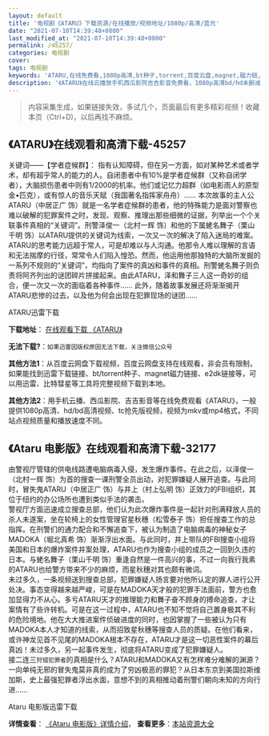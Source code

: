 ```yaml
---
layout: default
title: '电视剧《ATARU》下载资源/在线播放/视频地址/1080p/高清/蓝光'
date: "2021-07-10T14:39:48+0800"
last_modified_at: "2021-07-10T14:39:48+0800"
permalink: /45257/
categories: 电视剧
cover:
tags: 电视剧
keywords: 'ATARU,在线免费看,1080p高清,bt种子,torrent,百度云盘,magnet,磁力链,迅雷下载资源'
description: '《ATARU》在线云播放手机西瓜影院吉吉影音免费看，1080p高清bd/hd未删减完整版和tc抢先枪版，mkv/mp4格式，附带bt/torrent种子、magnet/磁力链、百度云盘、网盘资源迅雷下载链接'
---
```


>内容采集生成，如果链接失效，多试几个，页面最后有更多精彩视频！收藏本页（Ctrl+D)，以后再找不麻烦。


## 《ATARU》在线观看和高清下载-45257

关键词&mdash;—【学者症候群】： 指有认知障碍，但在另一方面，如对某种艺术或者学术，却有超乎常人的能力的人。自闭患者中有10%是学者症候群（又称自闭学者），大脑损伤患者中则有1/2000的机率。他们或记忆力超群（如电影雨人的原型金&bull;匹克），或有惊人的音乐天赋（我国著名指挥家舟舟）…… 本次故事的主人公ATARU（中居正广 饰）就是一名学者症候群的患者，他的特殊能力是面对警察也难以破解的犯罪案件之时，发现、观察、推理出那些细微的证据，列举出一个个关联事件真相的&ldquo;关键词&rdquo;。刑警泽俊一（北村一辉 饰）和他的下属蛯名舞子（栗山千明 饰）以ATARU提供的关键词为线索，一次又一次的解决了陷入迷局的难案。 ATARU的思考能力远超于常人，可是却难以与人沟通。他那令人难以理解的言语和无法揣摩的行径，常常令人们陷入惶恐。然而，他运用他那独特的大脑所发掘的一系列不规则的“关键词&rdquo;，均指向了案件的真凶和事件的真相。刑警蛯名舞子则负责将阿齐列出的谜团碎片拼接起来。由此ATARU，泽和舞子三人这一奇妙的组合，便一次又一次的面临着各种事件…… 此外，随着故事发展还将渐渐揭开ATARU悲惨的过去，以及他为何会出现在犯罪现场的谜团……


ATARU迅雷下载

**下载地址**： [在线观看下载 《ATARU》](https://www.993dy.com//vod-detail-id-6843.html) 


**无法下载?**：`如果迅雷因版权原因无法下载，关注微信公众号 `

**其他方法1**：从百度云网盘下载视频，百度云网盘支持在线观看，非会员有限制，如果能找到迅雷下载链接、bt/torrent种子、magnet磁力链接、e2dk链接等，可以用迅雷、比特彗星等工具将完整视频下载到本地。

**其他方法2**：用手机云播、西瓜影院、吉吉影音等在线免费观看《ATARU》，一般提供1080p高清、hd/bd高清视频、tc抢先版视频，视频为mkv或mp4格式，不同站点视频质量和播放速度不同。


## 《Ataru 电影版》在线观看和高清下载-32177

由警视厅管辖的供电线路遭电脑病毒入侵，发生爆炸事件。在此之后，以泽俊一（北村一辉 饰）为首的搜查一课刑警全员出动，对犯罪嫌疑人展开追查。与此同时，冒失鬼ATARU（中居正广 饰）与井上（村上弘明 饰）正效力的FBI组织，其位于纽约的办公场所也遭到类似手法的袭击。<br />警视厅方面迅速成立搜查总部，他们认为此次爆炸事件是一起针对刑满释放人员的杀人未遂案，坐在轮椅上的女性管理官星秋穗（松雪泰子 饰）担任搜查工作的总指挥。在刑警们的通力配合和不懈追查下，被认为制造了电脑病毒的神秘女子MADOKA（堀北真希 饰）渐渐浮出水面。与此同时，井上带队的FBI搜查小组将美国和日本的爆炸案件并案处理，ATARU也作为搜查小组的成员之一回到久违的日本。与蛯名舞子（栗山千明 饰）重逢自然是一件高兴的事，不过一向我行我素的ATARU也给警方带来不少的麻烦，而星秋穗对其也颇有微词。<br />未过多久，一条视频送到搜查总部，犯罪嫌疑人扬言要对他所认定的罪人进行公开处决。事态变得越来越严峻，可是在MADOKA天才般的犯罪手法面前，警方也愈加显得力不从心。多亏ATARU天才的推理能力和舞子奋不顾身的搏命追查，才让案情有了些许转机。可是在这一过程中，ATARU也不知不觉将自己置身极其不利的危险境地。他在大大推进案件侦破进度的同时，也因掌握了一些被认为只有MADOKA本人才知道的线索，从而招致星秋穗等搜查人员的质疑。在他们看来，或许神龙见首不见尾的MADOKA根本不存在，ATARU才是这一切恶性案件的幕后真凶！未过多久，另一起事件发生，彻底将ATARU变成了犯罪嫌疑人。<br />接二连三`狩猎犯罪者`的真相是什么？ATARU和MADOKA又有怎样难分难解的渊源？一向单纯无邪的冒失鬼莫非真的成为了穷凶极恶的罪犯？从日本东京到美国拉斯维加斯，史上最强犯罪者浮出水面，意想不到的真相推动着刑警们朝向未知的方向行进……


Ataru 电影版迅雷下载

**详情查看**： [《Ataru 电影版》详情介绍](/movie/32177/)， **查看更多**：[本站资源大全](/movie/t/all/)


